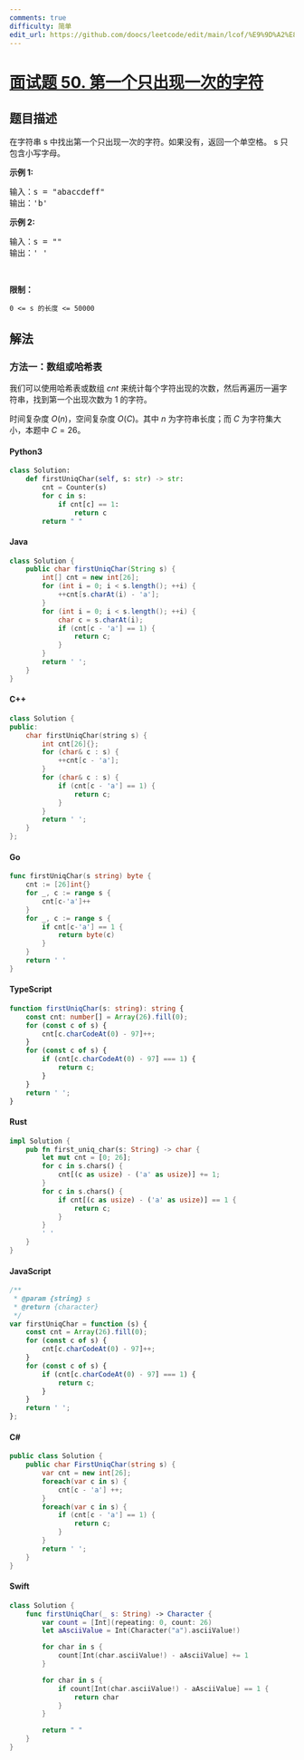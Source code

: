 ```yaml
---
comments: true
difficulty: 简单
edit_url: https://github.com/doocs/leetcode/edit/main/lcof/%E9%9D%A2%E8%AF%95%E9%A2%9850.%20%E7%AC%AC%E4%B8%80%E4%B8%AA%E5%8F%AA%E5%87%BA%E7%8E%B0%E4%B8%80%E6%AC%A1%E7%9A%84%E5%AD%97%E7%AC%A6/README.md
---
```


<!-- problem:start -->

# [面试题 50. 第一个只出现一次的字符](https://leetcode.cn/problems/di-yi-ge-zhi-chu-xian-yi-ci-de-zi-fu-lcof/)

## 题目描述

<!-- description:start -->

<p>在字符串 s 中找出第一个只出现一次的字符。如果没有，返回一个单空格。 s 只包含小写字母。</p>

<p><strong>示例 1:</strong></p>

<pre>
输入：s = "abaccdeff"
输出：'b'
</pre>

<p><strong>示例 2:</strong></p>

<pre>
输入：s = "" 
输出：' '
</pre>

<p>&nbsp;</p>

<p><strong>限制：</strong></p>

<p><code>0 &lt;= s 的长度 &lt;= 50000</code></p>

<!-- description:end -->

## 解法

<!-- solution:start -->

### 方法一：数组或哈希表

我们可以使用哈希表或数组 $cnt$ 来统计每个字符出现的次数，然后再遍历一遍字符串，找到第一个出现次数为 $1$ 的字符。

时间复杂度 $O(n)$，空间复杂度 $O(C)$。其中 $n$ 为字符串长度；而 $C$ 为字符集大小，本题中 $C=26$。

<!-- tabs:start -->

#### Python3

```python
class Solution:
    def firstUniqChar(self, s: str) -> str:
        cnt = Counter(s)
        for c in s:
            if cnt[c] == 1:
                return c
        return " "
```

#### Java

```java
class Solution {
    public char firstUniqChar(String s) {
        int[] cnt = new int[26];
        for (int i = 0; i < s.length(); ++i) {
            ++cnt[s.charAt(i) - 'a'];
        }
        for (int i = 0; i < s.length(); ++i) {
            char c = s.charAt(i);
            if (cnt[c - 'a'] == 1) {
                return c;
            }
        }
        return ' ';
    }
}
```

#### C++

```cpp
class Solution {
public:
    char firstUniqChar(string s) {
        int cnt[26]{};
        for (char& c : s) {
            ++cnt[c - 'a'];
        }
        for (char& c : s) {
            if (cnt[c - 'a'] == 1) {
                return c;
            }
        }
        return ' ';
    }
};
```

#### Go

```go
func firstUniqChar(s string) byte {
	cnt := [26]int{}
	for _, c := range s {
		cnt[c-'a']++
	}
	for _, c := range s {
		if cnt[c-'a'] == 1 {
			return byte(c)
		}
	}
	return ' '
}
```

#### TypeScript

```ts
function firstUniqChar(s: string): string {
    const cnt: number[] = Array(26).fill(0);
    for (const c of s) {
        cnt[c.charCodeAt(0) - 97]++;
    }
    for (const c of s) {
        if (cnt[c.charCodeAt(0) - 97] === 1) {
            return c;
        }
    }
    return ' ';
}
```

#### Rust

```rust
impl Solution {
    pub fn first_uniq_char(s: String) -> char {
        let mut cnt = [0; 26];
        for c in s.chars() {
            cnt[(c as usize) - ('a' as usize)] += 1;
        }
        for c in s.chars() {
            if cnt[(c as usize) - ('a' as usize)] == 1 {
                return c;
            }
        }
        ' '
    }
}
```

#### JavaScript

```js
/**
 * @param {string} s
 * @return {character}
 */
var firstUniqChar = function (s) {
    const cnt = Array(26).fill(0);
    for (const c of s) {
        cnt[c.charCodeAt(0) - 97]++;
    }
    for (const c of s) {
        if (cnt[c.charCodeAt(0) - 97] === 1) {
            return c;
        }
    }
    return ' ';
};
```

#### C#

```cs
public class Solution {
    public char FirstUniqChar(string s) {
        var cnt = new int[26];
        foreach(var c in s) {
            cnt[c - 'a'] ++;
        }
        foreach(var c in s) {
            if (cnt[c - 'a'] == 1) {
                return c;
            }
        }
        return ' ';
    }
}
```

#### Swift

```swift
class Solution {
    func firstUniqChar(_ s: String) -> Character {
        var count = [Int](repeating: 0, count: 26)
        let aAsciiValue = Int(Character("a").asciiValue!)

        for char in s {
            count[Int(char.asciiValue!) - aAsciiValue] += 1
        }

        for char in s {
            if count[Int(char.asciiValue!) - aAsciiValue] == 1 {
                return char
            }
        }

        return " "
    }
}
```

<!-- tabs:end -->

<!-- solution:end -->

<!-- problem:end -->
